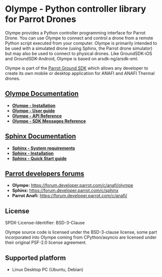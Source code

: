 # Olympe - Python controller library for Parrot Drones

Olympe provides a Python controller programming interface for Parrot Drone. You can use Olympe to
connect and control a drone from a remote Python script executed from your computer.
Olympe is primarily intended to be used with a simulated drone (using Sphinx, the Parrot drone
simulator) but may also be used to connect to physical drones. Like GroundSDK-iOS and
GroundSDK-Android, Olympe is based on arsdk-ng/arsdk-xml.

Olympe is part of the [Parrot Ground SDK](https://developer.parrot.com/) which allows any developer
to create its own mobile or desktop application for ANAFI and ANAFI Thermal drones.


## [Olympe Documentation](https://developer.parrot.com/docs/olympe/)

* **[Olympe - Installation](https://developer.parrot.com/docs/olympe/installation.html)**
* **[Olympe - User guide](https://developer.parrot.com/docs/olympe/userguide.html)**
* **[Olympe - API Reference](https://developer.parrot.com/docs/olympe/olympeapi.html)**
* **[Olympe - SDK Messages Reference](https://developer.parrot.com/docs/olympe/arsdkng.html)**

## [Sphinx Documentation](https://developer.parrot.com/docs/sphinx/)

* **[Sphinx - System requirements](https://developer.parrot.com/docs/sphinx/system-requirements.html)**
* **[Sphinx - Installation](https://developer.parrot.com/docs/sphinx/installation.html)**
* **[Sphinx - Quick Start guide](https://developer.parrot.com/docs/sphinx/firststep.html)**


## [Parrot developers forums](https://forum.developer.parrot.com/categories)

* **Olympe:** https://forum.developer.parrot.com/c/anafi/olympe
* **Sphinx:** https://forum.developer.parrot.com/c/sphinx
* **Parrot Anafi:** https://forum.developer.parrot.com/c/anafi/

## License

SPDX-License-Identifier: BSD-3-Clause

Olympe source code is licensed under the BSD-3-clause license, some part incorporated into Olympe
coming from CPython/asyncio are licensed under their original PSF-2.0 license agreement.


## Supported platform

* Linux Desktop PC (Ubuntu, Debian)
